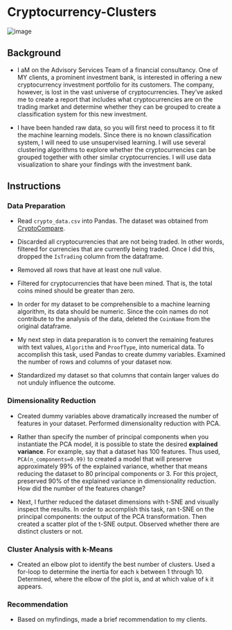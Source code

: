 # Cryptocurrency-Clusters
![image](https://user-images.githubusercontent.com/94668201/169735593-c0db2d94-674b-4a0a-89f6-17041d0ac9ee.png)

## Background

* I aM on the Advisory Services Team of a financial consultancy. One of MY clients, a prominent investment bank, is interested in offering a new cryptocurrency investment portfolio for its customers. The company, however, is lost in the vast universe of cryptocurrencies. They’ve asked me to create a report that includes what cryptocurrencies are on the trading market and determine whether they can be grouped to create a classification system for this new investment.

* I have been handed raw data, so you will first need to process it to fit the machine learning models. Since there is no known classification system, I will need to use unsupervised learning. I will use several clustering algorithms to explore whether the cryptocurrencies can be grouped together with other similar cryptocurrencies. I will use data visualization to share your findings with the investment bank.

## Instructions

### Data Preparation

* Read `crypto_data.csv` into Pandas. The dataset was obtained from [CryptoCompare](https://min-api.cryptocompare.com/data/all/coinlist).

* Discarded all cryptocurrencies that are not being traded. In other words, filtered for currencies that are currently being traded. Once I did this, dropped the `IsTrading` column from the dataframe.

* Removed all rows that have at least one null value.

* Filtered for cryptocurrencies that have been mined. That is, the total coins mined should be greater than zero.

* In order for my dataset to be comprehensible to a machine learning algorithm, its data should be numeric. Since the coin names do not contribute to the analysis of the data, deleted the `CoinName` from the original dataframe.

* My next step in data preparation is to convert the remaining features with text values, `Algorithm` and `ProofType`, into numerical data. To accomplish this task, used Pandas to create dummy variables. Examined the number of rows and columns of your dataset now. 

* Standardized my dataset so that columns that contain larger values do not unduly influence the outcome.

### Dimensionality Reduction

* Created dummy variables above dramatically increased the number of features in your dataset. Performed dimensionality reduction with PCA. 
* Rather than specify the number of principal components when you instantiate the PCA model, it is possible to state the desired **explained variance**. For example, say that a dataset has 100 features. Thus used, `PCA(n_components=0.99)` to created a model that will preserve approximately 99% of the explained variance, whether that means reducing the dataset to 80 principal components or 3. For this project, preserved 90% of the explained variance in dimensionality reduction. How did the number of the features change?

* Next, I further reduced the dataset dimensions with t-SNE and visually inspect the results. In order to accomplish this task, ran t-SNE on the principal components: the output of the PCA transformation. Then created a scatter plot of the t-SNE output. Observed whether there are distinct clusters or not.

### Cluster Analysis with k-Means

* Created an elbow plot to identify the best number of clusters. Used a for-loop to determine the inertia for each `k` between 1 through 10. Determined, where the elbow of the plot is, and at which value of `k` it appears.

### Recommendation

* Based on myfindings, made a brief recommendation to my clients.
